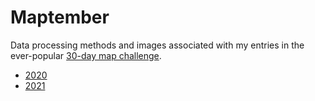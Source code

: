 # Maptember
Data processing methods and images associated with my entries in the ever-popular [30-day map challenge](https://www.gislounge.com/november-map-challenge/).

- [2020](2020/)
- [2021](2021/)
